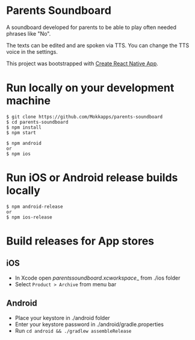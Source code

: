 # Parents Soundboard

A soundboard developed for parents to be able to play often needed phrases like "No".

The texts can be edited and are spoken via TTS. You can change the TTS voice in the settings.

This project was bootstrapped with [Create React Native App](https://github.com/react-community/create-react-native-app).

# Run locally on your development machine

```
$ git clone https://github.com/Mokkapps/parents-soundboard
$ cd parents-soundboard
$ npm install
$ npm start

$ npm android
or
$ npm ios
```

# Run iOS or Android release builds locally

```
$ npm android-release
or
$ npm ios-release
```

# Build releases for App stores

## iOS
* In Xcode open _parentssoundboard.xcworkspace__ from ./ios folder 
* Select ```Product > Archive``` from menu bar

## Android
* Place your keystore in ./android folder
* Enter your keystore password in ./android/gradle.properties
* Run ```cd android && ./gradlew assembleRelease```

